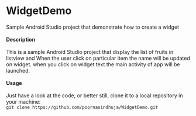 # WidgetDemo
Sample Android Studio project that demonstrate how to create a widget<br><br>
**Description**
<br><br>
This is a sample Android Studio project that display the list of fruits in listview and When the user click on particular item 
the name will be updated on widget.
when you click on widget text the main activity of app will be launched.
<br><br>
**Usage**<br><br>
Just have a look at the code, or better still, clone it to a local repository in your machine:<br>
```git clone https://github.com/poornasindhuja/WidgetDemo.git```

